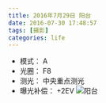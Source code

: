 ```yaml
---
title: 2016年7月29日 阳台
date: 2016-07-30 17:48:57
tags: [摄影]
categories: life
---
```


- 模式： A
- 光圈： F8
- 测光： 中央重点测光
- 曝光补偿： +2EV
  <!--more-->
  ![阳台](http://cdn.upon.ink/DSC_0317.JPG "阳台上的小熊")
